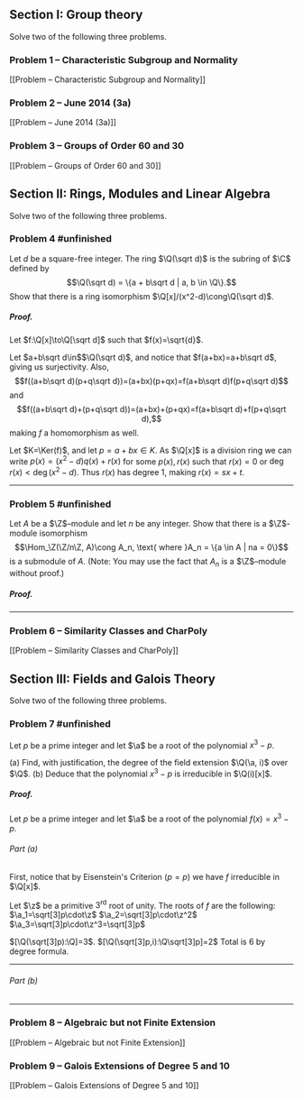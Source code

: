 ## Section I: Group theory
Solve two of the following three problems.  
### Problem 1 – Characteristic Subgroup and Normality
[[Problem – Characteristic Subgroup and Normality]]
### Problem 2 – June 2014 (3a)
[[Problem – June 2014 (3a)]]
### Problem 3 – Groups of Order 60 and 30
[[Problem – Groups of Order 60 and 30]]
## Section II: Rings, Modules and Linear Algebra  
Solve two of the following three problems.  
### Problem 4 #unfinished
Let $d$ be a square-free integer. The ring $\Q(\sqrt d)$ is the subring of $\C$ defined by
$$\Q(\sqrt d) = \{a + b\sqrt d | a, b \in \Q\}.$$Show that there is a ring isomorphism $\Q[x]/(x^2-d)\cong\Q(\sqrt d)$.

##### *Proof.*
Let $f:\Q[x]\to\Q[\sqrt d]$ such that $f(x)=\sqrt{d}$. 

Let $a+b\sqrt d\in$$\Q(\sqrt d)$, and notice that $f(a+bx)=a+b\sqrt d$, giving us surjectivity. Also,
$$f((a+b\sqrt d)(p+q\sqrt d))=(a+bx)(p+qx)=f(a+b\sqrt d)f(p+q\sqrt d)$$ and $$f((a+b\sqrt d)+(p+q\sqrt d))=(a+bx)+(p+qx)=f(a+b\sqrt d)+f(p+q\sqrt d),$$making $f$ a homomorphism as well. 

Let $K=\Ker(f)$, and let $p=a+bx\in K$. As $\Q[x]$ is a division ring we can write $p(x)=(x^2-d)q(x)+r(x)$ for some $p(x),r(x)$ such that $r(x)=0$ or $\deg r(x)<\deg (x^2-d)$. Thus $r(x)$ has degree $1$, making $r(x)=sx+t$. 
***
### Problem 5 #unfinished
Let $A$ be a $\Z$–module and let $n$ be any integer. Show that there is a $\Z$-module isomorphism
$$\Hom_\Z(\Z/n\Z, A)\cong A_n, \text{ where }A_n = \{a \in A | na = 0\}$$
is a submodule of $A$. (Note: You may use the fact that $A_n$ is a $\Z$–module without proof.)

##### *Proof*.

***
### Problem 6 – Similarity Classes and CharPoly
[[Problem – Similarity Classes and CharPoly]]
## Section III: Fields and Galois Theory
Solve two of the following three problems.
### Problem 7 #unfinished 
Let $p$ be a prime integer and let $\a$ be a root of the polynomial $x^3-p$.

(a) Find, with justification, the degree of the field extension $\Q(\a, i)$ over $\Q$.
(b) Deduce that the polynomial $x^3-p$ is irreducible in $\Q(i)[x]$.

##### *Proof*.
Let $p$ be a prime integer and let $\a$ be a root of the polynomial  $f(x)=x^3-p$.

###### Part (a)
First, notice that by Eisenstein's Criterion ($p=p$) we have $f$ irreducible in $\Q[x]$. 

Let $\z$ be a primitive $3^{\text {rd}}$ root of unity. The roots of $f$ are the following:
$\a_1=\sqrt[3]p\cdot\z$
$\a_2=\sqrt[3]p\cdot\z^2$
$\a_3=\sqrt[3]p\cdot\z^3=\sqrt[3]p$

$[\Q(\sqrt[3]p):\Q]=3$.
$[\Q(\sqrt[3]p,i):\Q\sqrt[3]p]=2$
Total is $6$ by degree formula.

***
###### Part (b)
***
### Problem 8 – Algebraic but not Finite Extension
[[Problem – Algebraic but not Finite Extension]]
### Problem 9 – Galois Extensions of Degree 5 and 10
[[Problem – Galois Extensions of Degree 5 and 10]]